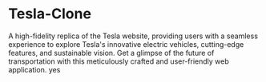# Tesla-Clone
A high-fidelity replica of the Tesla website, providing users with a seamless experience to explore Tesla's innovative electric vehicles, cutting-edge features, and sustainable vision. Get a glimpse of the future of transportation with this meticulously crafted and user-friendly web application.
yes
